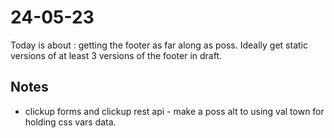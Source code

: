 # 24-05-23

Today is about : getting the footer as far along as poss. Ideally get static versions of at least 3 versions of the footer in draft.

## Notes
- clickup forms and clickup rest api - make a poss alt to using val town for holding css vars data.